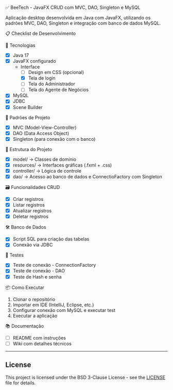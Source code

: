 ✅ BeeTech - JavaFX CRUD com MVC, DAO, Singleton e MySQL

Aplicação desktop desenvolvida em Java com JavaFX, utilizando os padrões MVC, DAO, Singleton e integração com banco de dados MySQL.

📋 Checklist de Desenvolvimento

🔧 Tecnologias
- [x] Java 17
- [x] JavaFX configurado
  - Interface
    - [ ] Design em CSS (opcional)
    - [x] Tela de login
    - [ ] Tela do Administrador
    - [ ] Tela do Agente de Negócios
- [x] MySQL
- [x] JDBC
- [x] Scene Builder

🧠 Padrões de Projeto
- [x] MVC (Model-View-Controller)
- [x] DAO (Data Access Object)
- [x] Singleton (para conexão com o banco)

📁 Estrutura do Projeto
- [x] model/ → Classes de domínio
- [x] resources/ → Interfaces gráficas (.fxml + .css)
- [x] controller/ → Lógica de controle
- [x] dao/ → Acesso ao banco de dados e ConnectioFactory com Singleton

🗃️ Funcionalidades CRUD
- [x] Criar registros
- [x] Listar registros
- [x] Atualizar registros
- [x] Deletar registros

🛠️ Banco de Dados
- [x] Script SQL para criação das tabelas
- [x] Conexão via JDBC

🧪 Testes
- [x] Teste de conexão - ConnectionFactory
- [x] Teste de conexão - DAO
- [x] Teste de Hash e senha

📦 Como Executar
1. Clonar o repositório
2. Importar em IDE (IntelliJ, Eclipse, etc.)
3. Configurar conexão com MySQL e executar test
4. Executar a aplicação

📚 Documentação
- [ ] README com instruções
- [ ] Wiki com detalhes técnicos

---

## License

This project is licensed under the BSD 3-Clause License - see the [LICENSE](LICENSE) file for details.

